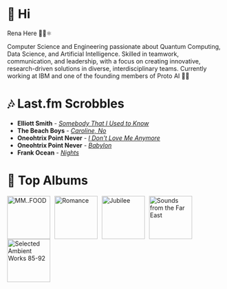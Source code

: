 # 👋 Hi

Rena Here 👩‍💻⚛️

Computer Science and Engineering passionate about Quantum Computing, Data Science, and Artificial Intelligence. Skilled in teamwork, communication, and leadership, with a focus on creating innovative, research-driven solutions in diverse, interdisciplinary teams.
Currently working at IBM and one of the founding members of Proto AI 🤖💪

# 🎶 Last.fm Scrobbles

- **Elliott Smith** - *[Somebody That I Used to Know](https://www.last.fm/music/Elliott+Smith/_/Somebody+That+I+Used+to+Know)*
- **The Beach Boys** - *[Caroline, No](https://www.last.fm/music/The+Beach+Boys/_/Caroline,+No)*
- **Oneohtrix Point Never** - *[I Don't Love Me Anymore](https://www.last.fm/music/Oneohtrix+Point+Never/_/I+Don%27t+Love+Me+Anymore)*
- **Oneohtrix Point Never** - *[Babylon](https://www.last.fm/music/Oneohtrix+Point+Never/_/Babylon)*
- **Frank Ocean** - *[Nights](https://www.last.fm/music/Frank+Ocean/_/Nights)*

# 📀 Top Albums

<a href='https://www.last.fm/music/MF+DOOM/MM..FOOD'><img src='https://lastfm.freetls.fastly.net/i/u/300x300/037a94e241b54965a1470f4af163883d.png' alt='MM..FOOD' title='MF DOOM - MM..FOOD' width='100' style='margin-right: 10px;'></a><a href='https://www.last.fm/music/Fontaines+D.C./Romance'><img src='https://lastfm.freetls.fastly.net/i/u/300x300/4f4ae1fdc6b81d93c41c0054d596ccf0.png' alt='Romance' title='Fontaines D.C. - Romance' width='100' style='margin-right: 10px;'></a><a href='https://www.last.fm/music/Japanese+Breakfast/Jubilee'><img src='https://lastfm.freetls.fastly.net/i/u/300x300/5d93403fbc951b7d31fa80ff826b5180.jpg' alt='Jubilee' title='Japanese Breakfast - Jubilee' width='100' style='margin-right: 10px;'></a><a href='https://www.last.fm/music/Soichi+Terada/Sounds+from+the+Far+East'><img src='https://lastfm.freetls.fastly.net/i/u/300x300/782265e2c22e579400fdebb7655718a8.png' alt='Sounds from the Far East' title='Soichi Terada - Sounds from the Far East' width='100' style='margin-right: 10px;'></a><a href='https://www.last.fm/music/Aphex+Twin/Selected+Ambient+Works+85-92'><img src='https://lastfm.freetls.fastly.net/i/u/300x300/6f199a67803148cfb2cf2238b8fda0fb.jpg' alt='Selected Ambient Works 85-92' title='Aphex Twin - Selected Ambient Works 85-92' width='100' style='margin-right: 10px;'></a>